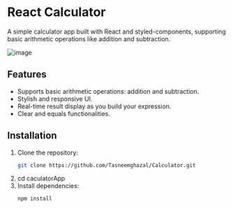 # React Calculator

A simple calculator app built with React and styled-components, supporting basic arithmetic operations like addition and subtraction.

![image](https://github.com/user-attachments/assets/b8547519-369c-44df-a27e-c2b986b12b8d)

## Features

- Supports basic arithmetic operations: addition and subtraction.
- Stylish and responsive UI.
- Real-time result display as you build your expression.
- Clear and equals functionalities.

## Installation

1. Clone the repository:
   ```bash
   git clone https://github.com/Tasneemghazal/Calculator.git

2. cd caculatorApp
3. Install dependencies:
   ```bash
   npm install
